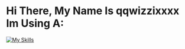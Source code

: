 # Hi There, My Name Is qqwizzixxxx Im Using A:
[![My Skills](https://skillicons.dev/icons?i=discord,github,lua,robloxstudio,replit)](https://skillicons.dev)
